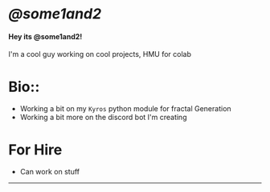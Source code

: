 # *@some1and2*

#### Hey its @some1and2!
I'm a cool guy working on cool projects, HMU for colab

# Bio::

 - Working a bit on my `Kyros` python module for fractal Generation
 - Working a bit more on the discord bot I'm creating

# For Hire
 - Can work on stuff
---
